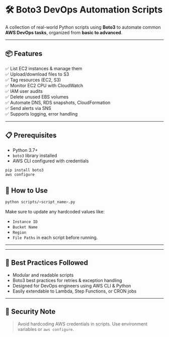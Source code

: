 # 🛠️ Boto3 DevOps Automation Scripts

A collection of real-world Python scripts using **Boto3** to automate common **AWS DevOps tasks**, organized from **basic to advanced**.

---

## 📦 Features

✅ List EC2 instances & manage them  
✅ Upload/download files to S3  
✅ Tag resources (EC2, S3)  
✅ Monitor EC2 CPU with CloudWatch  
✅ IAM user audits  
✅ Delete unused EBS volumes  
✅ Automate DNS, RDS snapshots, CloudFormation  
✅ Send alerts via SNS  
✅ Supports logging, error handling

---

## 📋 Prerequisites

- Python 3.7+
- `boto3` library installed
- AWS CLI configured with credentials

```bash
pip install boto3
aws configure
````


## 🔄 How to Use

```bash
python scripts/<script_name>.py
```

Make sure to update any hardcoded values like:

* `Instance ID`
* `Bucket Name`
* `Region`
* `File Paths`
  in each script before running.

---

---

## 📌 Best Practices Followed

* Modular and readable scripts
* Boto3 best practices for retries & exception handling
* Designed for DevOps engineers using AWS CLI & Python
* Easily extendable to Lambda, Step Functions, or CRON jobs

---

## 🔐 Security Note

> Avoid hardcoding AWS credentials in scripts. Use environment variables or `aws configure`.

